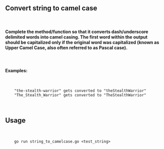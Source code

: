 ## Convert string to camel case
&nbsp; 

#### Complete the method/function so that it converts dash/underscore delimited words into camel casing. The first word within the output should be capitalized only if the original word was capitalized (known as Upper Camel Case, also often referred to as Pascal case). 
&nbsp; 

#### Examples:
&nbsp; 

		"the-stealth-warrior" gets converted to "theStealthWarrior"
		"The_Stealth_Warrior" gets converted to "TheStealthWarrior"
&nbsp; 	
## Usage
&nbsp; 

		go run string_to_camelcase.go <test_string>